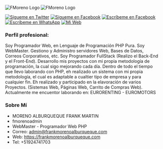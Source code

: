 ![FMoreno Logo](https://frankmorenoalburqueque.com/images/ico.png) ![FMoreno Logo](https://frankmorenoalburqueque.com/images/logo.png)

[![Sígueme en Twitter](https://img.shields.io/twitter/follow/sendgrid.svg?style=social&label=Sígueme)](https://twitter.com/FrankMartinMor1)
[![Sígueme en Facebook](https://img.shields.io/badge/Sígueme-Faccebook-blue)](https://facebook.com/FrankMartinMA)
[![Escríbeme en Facebook](https://img.shields.io/badge/Escríbeme-Messenger-blue)](https://m.me/FrankMartinMA)
[![Escríbeme en WhatsApp](https://img.shields.io/badge/Escríbeme-WhathApp-green)](https://wa.me/51924741703)
[![Mi Web](https://img.shields.io/badge/Mi_Página-Web-blueviolet)](https://frankmorenoalburqueque.com)

### Perfíl profesional:

Soy Programador Web, en Lenguaje de Programación PHP Pura.
Soy WebMaster. Gestiono y Administro servidores Web, Bases de Datos, Correos Corporativos, etc.
Soy Programador FullStack (Realizo el Back-End y el Front-End).
Desarrollo mis proyectos con mi propia metodología de programación, la cual sigo mejorando cada día.
Dentro de todo el tiempo que llevo laborando con PHP, eh realizado un sistema con mi propia metodología, el cual es adaptable a cualtier tipo de empresa y para cualquier fin.
Eh realizado y participado en la elavoración de varios Proyectos. (Sistemas Web, Páginas Web, Carrito de Compras Web).
Actualmente me encuentor laborando en: EURORENTING - EUROMOTORS

### Sobre Mí

- MORENO ALBURQUEQUE FRANK MARTIN
- fmorenoadmin
- WebMaster - Programador Web PHP
- Correo: admin@frankmorenoalburqueque.com
- Web: https://frankmorenoalburqueque.com
- Tel: +51924741703
